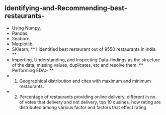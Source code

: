## Identifying-and-Recommending-best-restaurants-
+ Using Numpy,
+ Pandas,
+ Seaborn,
+ Matplotlib,
+ SKlearn, 
** I identified best restaurant out of 9550 restaurants in india. **
+ Importing, Understanding, and Inspecting Data-findings as the structure of the data, missing values, duplicates, etc and  resolve them.
** Performing EDA:- **
+ 1. Geographical distribution and cites with maximum and minimum  restaurants.
+ 2. Percentage of restaurants providing online delivery, different in no. of votes that delivery and not delivery, top 10 cusines, how rating are distributed among various factor and factors that effect rating
